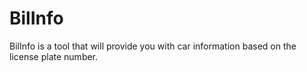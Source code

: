 # BilInfo
BilInfo is a tool that will provide you with car information based on the license plate number.
